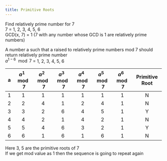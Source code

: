 ```yaml
---
title: Primitive Roots
---
```


Find relatively prime number for 7  
7 = 1, 2, 3, 4, 5, 6  
GCD(x, 7) = 1 (7 with any number whose GCD is 1 are relatively prime numbers)

A number a such that a raised to relatively prime numbers mod 7 should return relatively prime number  
$a^{1-6} \mod 7$ = 1, 2, 3, 4, 5, 6

| a   | $a^1 \mod 7$ | $a^2 \mod 7$ | $a^3 \mod 7$ | $a^4 \mod 7$ | $a^5 \mod 7$ | $a^6 \mod 7$ | Primitive Root |
| --- |:------------:|:------------:|:------------:|:------------:|:------------:|:------------:|:--------------:|
| 1   |      1       |      1       |      1       |      1       |      1       |      1       |       N        |
| 2   |      2       |      4       |      1       |      2       |      4       |      1       |       N        |
| 3   |      3       |      2       |      6       |      4       |      5       |      1       |       Y        |
| 4   |      4       |      2       |      1       |      4       |      2       |      1       |       N        |
| 5   |      5       |      4       |      6       |      3       |      2       |      1       |       Y        |
| 6   |      6       |      1       |      6       |      1       |      6       |      1       |       N        |

Here 3, 5 are the primitive roots of 7  
If we get mod value as 1 then the sequence is going to repeat again